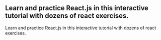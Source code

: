## Learn and practice React.js in this interactive tutorial with dozens of react exercises. 

Learn and practice React.js in this interactive tutorial with dozens of react exercises.
